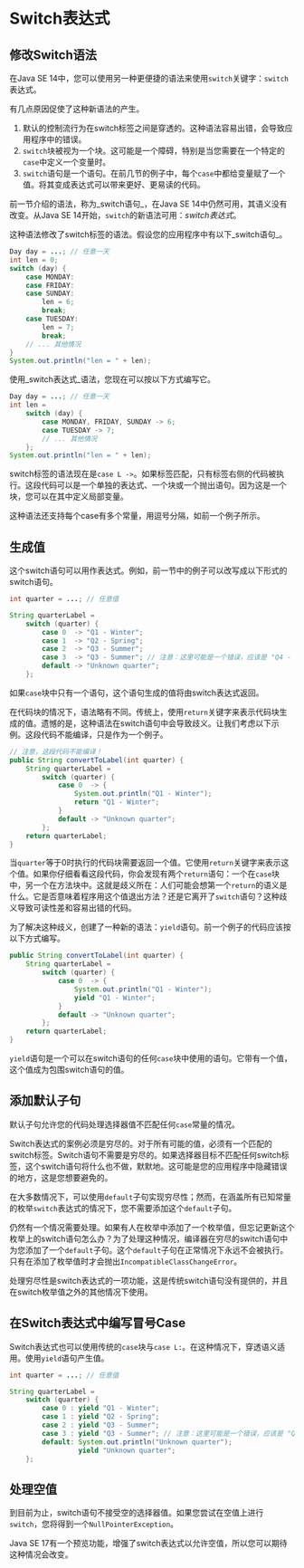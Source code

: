 # Switch表达式

## 修改Switch语法
在Java SE 14中，您可以使用另一种更便捷的语法来使用`switch`关键字：`switch`表达式。

有几点原因促使了这种新语法的产生。
1. 默认的控制流行为在switch标签之间是穿透的。这种语法容易出错，会导致应用程序中的错误。
2. `switch`块被视为一个块。这可能是一个障碍，特别是当您需要在一个特定的`case`中定义一个变量时。
3. `switch`语句是一个语句。在前几节的例子中，每个`case`中都给变量赋了一个值。将其变成表达式可以带来更好、更易读的代码。

前一节介绍的语法，称为_switch语句_，在Java SE 14中仍然可用，其语义没有改变。从Java SE 14开始，`switch`的新语法可用：_switch表达式_。

这种语法修改了switch标签的语法。假设您的应用程序中有以下_switch语句_。

```java
Day day = ...; // 任意一天
int len = 0;
switch (day) {
    case MONDAY:
    case FRIDAY:
    case SUNDAY:
        len = 6;
        break;
    case TUESDAY:
        len = 7;
        break;
    // ... 其他情况
}
System.out.println("len = " + len);
```

使用_switch表达式_语法，您现在可以按以下方式编写它。

```java
Day day = ...; // 任意一天
int len =
    switch (day) {
        case MONDAY, FRIDAY, SUNDAY -> 6;
        case TUESDAY -> 7;
        // ... 其他情况
    };
System.out.println("len = " + len);
```

switch标签的语法现在是`case L ->`。如果标签匹配，只有标签右侧的代码被执行。这段代码可以是一个单独的表达式、一个块或一个抛出语句。因为这是一个块，您可以在其中定义局部变量。

这种语法还支持每个case有多个常量，用逗号分隔，如前一个例子所示。

## 生成值
这个switch语句可以用作表达式。例如，前一节中的例子可以改写成以下形式的switch语句。

```java
int quarter = ...; // 任意值

String quarterLabel =
    switch (quarter) {
        case 0  -> "Q1 - Winter";
        case 1  -> "Q2 - Spring";
        case 2  -> "Q3 - Summer";
        case 3  -> "Q3 - Summer"; // 注意：这里可能是一个错误，应该是 "Q4 - Autumn"
        default -> "Unknown quarter";
    };
```

如果`case`块中只有一个语句，这个语句生成的值将由switch表达式返回。

在代码块的情况下，语法略有不同。传统上，使用`return`关键字来表示代码块生成的值。遗憾的是，这种语法在switch语句中会导致歧义。让我们考虑以下示例。这段代码不能编译，只是作为一个例子。

```java
// 注意，这段代码不能编译！
public String convertToLabel(int quarter) {
    String quarterLabel =
        switch (quarter) {
            case 0  -> {
                System.out.println("Q1 - Winter");
                return "Q1 - Winter";
            }
            default -> "Unknown quarter";
        };
    return quarterLabel;
}
```

当`quarter`等于0时执行的代码块需要返回一个值。它使用`return`关键字来表示这个值。如果你仔细看看这段代码，你会发现有两个`return`语句：一个在`case`块中，另一个在方法块中。这就是歧义所在：人们可能会想第一个`return`的语义是什么。它是否意味着程序用这个值退出方法？还是它离开了`switch`语句？这种歧义导致可读性差和容易出错的代码。

为了解决这种歧义，创建了一种新的语法：`yield`语句。前一个例子的代码应该按以下方式编写。

```java
public String convertToLabel(int quarter) {
    String quarterLabel =
        switch (quarter) {
            case 0  -> {
                System.out.println("Q1 - Winter");
                yield "Q1 - Winter";
            }
            default -> "Unknown quarter";
        };
    return quarterLabel;
}
```

`yield`语句是一个可以在switch语句的任何`case`块中使用的语句。它带有一个值，这个值成为包围switch语句的值。

## 添加默认子句
默认子句允许您的代码处理选择器值不匹配任何`case`常量的情况。

Switch表达式的案例必须是穷尽的。对于所有可能的值，必须有一个匹配的switch标签。Switch语句不需要是穷尽的。如果选择器目标不匹配任何switch标签，这个switch语句将什么也不做，默默地。这可能是您的应用程序中隐藏错误的地方，这是您想要避免的。

在大多数情况下，可以使用`default`子句实现穷尽性；然而，在涵盖所有已知常量的枚举`switch`表达式的情况下，您不需要添加这个`default`子句。

仍然有一个情况需要处理。如果有人在枚举中添加了一个枚举值，但忘记更新这个枚举上的switch语句怎么办？为了处理这种情况，编译器在穷尽的switch语句中为您添加了一个`default`子句。这个`default`子句在正常情况下永远不会被执行。只有在添加了枚举值时才会抛出`IncompatibleClassChangeError`。

处理穷尽性是switch表达式的一项功能，这是传统switch语句没有提供的，并且在switch枚举值之外的其他情况下使用。

## 在Switch表达式中编写冒号Case
Switch表达式也可以使用传统的`case`块与`case L:`。在这种情况下，穿透语义适用。使用`yield`语句产生值。

```java
int quarter = ...; // 任意值

String quarterLabel =
    switch (quarter) {
        case 0 : yield "Q1 - Winter";
        case 1 : yield "Q2 - Spring";
        case 2 : yield "Q3 - Summer";
        case 3 : yield "Q3 - Summer"; // 注意：这里可能是一个错误，应该是 "Q4 - Autumn"
        default: System.out.println("Unknown quarter");
                 yield "Unknown quarter";
    };
```

## 处理空值
到目前为止，switch语句不接受空的选择器值。如果您尝试在空值上进行`switch`，您将得到一个`NullPointerException`。

Java SE 17有一个预览功能，增强了switch表达式以允许空值，所以您可以期待这种情况会改变。


